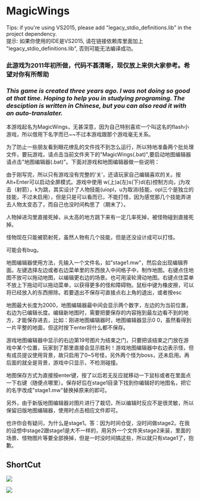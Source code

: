 <h1> MagicWings </h1>

<p>
Tips: if you're using VS2015, please add "legacy_stdio_definitions.lib" in the project dependency.<br>
提示: 如果你使用的IDE是VS2015, 请在链接依赖库里面加上 "legacy_stdio_definitions.lib", 否则可能无法编译成功。
</p>

<h3>此游戏为2011年初所做，代码不甚清晰，现仅放上来供大家参考。希望对你有所帮助<h3>

<h3><b><i> This game is created three years ago. I was not doing so good at that time.
Hoping to help you in studying programing. The desciption is written in Chinese, 
but you can also read it with an auto-translater.
</i></b></h3>

<p>本游戏起名为MagicWings，无甚深意，因为自己特别喜欢一个叫这名的flash小游戏，所以借用下名字而已~~不过本游戏跟那个游戏毫无关系。</p>
<p>为了防止一些朋友看到眼花缭乱的文件找不到怎么运行，所以特地准备两个批处理文件，要玩游戏，请点击当前文件夹下的"MagicWings(.bat)",要启动地图编辑器请点击"地图编辑器(.bat)"。下面对游戏和地图编辑器做一些说明：</p>
<p>由于刚写完，所以只有游戏没有完整的‘关’，还请玩家自己编辑喜欢的关。按Alt+Enter可以启动全屏模式。游戏中使用 w(上)a(左)s(下)d(右)控制方向，j为攻击（射箭），k为跳，其实设计了人物技能(uiopl，u为取消i技能，opl三个是独立的技能，不过未启用），但是只是可以看而已，不能打怪，因为感觉那几个技能弄进去人物太变态了，而自己也没时间构思了（期末了）。</p>
<p>人物掉进沟里直接死掉，从太高的地方跳下来有一定几率死掉，被怪物碰到直接死掉。</p>
<p>怪物现在只能被箭射死，虽然人物有几个技能，但是还没设计成可以打怪。</p>
<p>可能会有bug。</p>
<p>地图编辑器使用方法，先输入一个文件名，如"stage1.mw"，然后会出现编辑界面。左键选择左边或者右边菜单里的东西放入中间格子中，制作地图。右键点住地图不放可以拖动地图，以编辑更右边的场景。也可用滚轮滑动地图。右键点住菜单不放上下拖动可以拖动菜单，以获得更多的怪和障碍物。鼠标中键为橡皮擦，可以将已经放入的东西擦除。若要退出不保存可直接点右上角的退出，或者按esc</p>
<p>地图最大长度为2000，地图编辑器最中间会显示两个数字，左边的为当前位置，右边为已编辑长度。编辑新地图时，需要把要保存的内容拖到最左边看不到的地方，才能保存进去，比如：刚进地图编辑器时，地图编辑器显示0 0，虽然看得到一片平整的地面，但这时按下enter将什么都不保存。</p>
<p>游戏地图编辑器中显示的右边第19号图片为结束之门，只要把该结束之门放在游戏中某个位置，玩家到了那里直接会显示胜利！游戏地图编辑器中右边表示怪，但有成员提议使用背景，故只启用了0~5号怪，另外两个怪为boss，还未启用。再后面的就全是背景，游戏中只显示，不检测碰撞。</p>

<p>地图保存方式为直接按enter键，按了以后若无反应就移动一下鼠标或者在里面点一下右键（随便点哪里）。保存好后在stage1目录下找到你编辑好的地图名，把它的名字改成"stage1.mw"替换掉原来的即可。</p>
<p>另外，由于新版地图编辑器对图片进行了裁切，所以编辑时反应不是很灵敏，所以保留旧版地图编辑器，使用时点击相应文件即可。</p>
<p>也许你会有疑问，为什么是stage1。答：因为时间仓促，没时间做stage2。在我的设想中stage2跟stage1是大不一样的，用另外一个文件夹stage2来装，里面的场景、怪物图片等要全部换掉，但是一时没时间搞这些，所以就只有stage1了，抱歉。</p>

<h2>ShortCut</h2>
<p><img src="https://raw.github.com/wysaid/MagicWings/master/shortcut1.jpg"></p>
<p><img src="https://raw.github.com/wysaid/MagicWings/master/shortcut2.jpg"></p>
